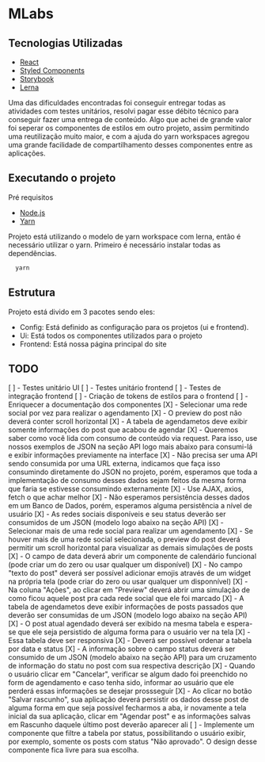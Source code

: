 # MLabs

## Tecnologias Utilizadas

- [React](https://pt-br.reactjs.org/)
- [Styled Components](https://www.styled-components.com/)
- [Storybook](https://storybook.js.org/)
- [Lerna](https://github.com/lerna/lerna)

Uma das dificuldades encontradas foi conseguir entregar todas as atividades com testes unitários, resolvi pagar esse débito técnico para conseguir fazer uma entrega de conteúdo. Algo que achei de grande valor  foi seperar os componentes de estilos em outro projeto, assim permitindo uma reutilização muito maior, e com a ajuda do yarn workspaces agregou uma grande facilidade de compartilhamento desses componentes entre as aplicações.

## Executando o projeto

Pré requisitos

- [Node.js](https://nodejs.org/en/download/)
- [Yarn](https://yarnpkg.com/)

Projeto está utilizando o modelo de yarn workspace com lerna, então é necessário utilizar o yarn. Primeiro é necessário instalar todas as dependências.

```bash
  yarn
```

## Estrutura

Projeto está divido em 3 pacotes sendo eles:

- Config: Está definido as configuração para os projetos (ui e frontend).
- Ui: Está todos os componentes utilizados para o projeto
- Frontend: Está nossa página principal do site

## TODO

[ ] - Testes unitário UI
[ ] - Testes unitário frontend
[ ] - Testes de integração frontend
[ ] - Criação de tokens de estilos para o frontend
[ ] - Enriquecer a documentação dos componentes
[X] - Selecionar uma rede social por vez para realizar o agendamento
[X] - O preview do post não deverá conter scroll horizontal
[X] - A tabela de agendametos deve exibir somente informações do post que acabou de agendar
[X] - Queremos saber como você lida com consumo de conteúdo via request. Para isso, use nossos exemplos de JSON na seção API logo mais abaixo para consumi-lá e exibir informações previamente na interface
[X] - Não precisa ser uma API sendo consumida por uma URL externa, indicamos que faça isso consumindo diretamente do JSON no projeto, porém, esperamos que toda a implementação de consumo desses dados sejam feitos da mesma forma que faria se estivesse consumindo externamente
[X] - Use AJAX, axios, fetch o que achar melhor
[X] - Não esperamos persistência desses dados em um Banco de Dados, porém, esperamos alguma persistência a nível de usuário
[X] - As redes sociais disponíveis e seu status deverão ser consumidos de um JSON (modelo logo abaixo na seção API)
[X] - Selecionar mais de uma rede social para realizar um agendamento
[X] - Se houver mais de uma rede social selecionada, o preview do post deverá permitir um scroll horizontal para visualizar as demais simulações de posts
[X] - O campo de data deverá abrir um componente de calendário funcional (pode criar um do zero ou usar qualquer um disponível)
[X] - No campo "texto do post" deverá ser possível adicionar emojis através de um widget na própria tela (pode criar do zero ou usar qualquer um disponnível)
[X] - Na coluna "Ações", ao clicar em "Preview" deverá abrir uma simulação de como ficou aquele post pra cada rede social que ele foi marcado
[X] - A tabela de agendametos deve exibir informações de posts passados que deverão ser consumidas de um JSON (modelo logo abaixo na seção API)
[X] - O post atual agendado deverá ser exibido na mesma tabela e espera-se que ele seja persistido de alguma forma para o usuário ver na tela
[X] - Essa tabela deve ser responsiva
[X] - Deverá ser possível ordenar a tabela por data e status
[X] - A informação sobre o campo status deverá ser consumido de um JSON (modelo abaixo na seção API) para um cruzamento de informação do statu no post com sua respectiva descrição
[X] - Quando o usuário clicar em "Cancelar", verificar se algum dado foi preenchido no form de agendamento e caso tenha sido, informar ao usuário que ele perderá essas informações se desejar prossseguir
[X] - Ao clicar no botão "Salvar rascunho", sua aplicação deverá persistir os dados desse post de alguma forma em que seja possível fecharmos a aba, ir novamente a tela inicial da sua aplicação, clicar em "Agendar post" e as informações salvas em Rascunho daquele último post deverão aparecer ali
[ ] - Implemente um componente que filtre a tabela por status, possibilitando o usuário exibir, por exemplo, somente os posts com status "Não aprovado". O design desse componente fica livre para sua escolha.
